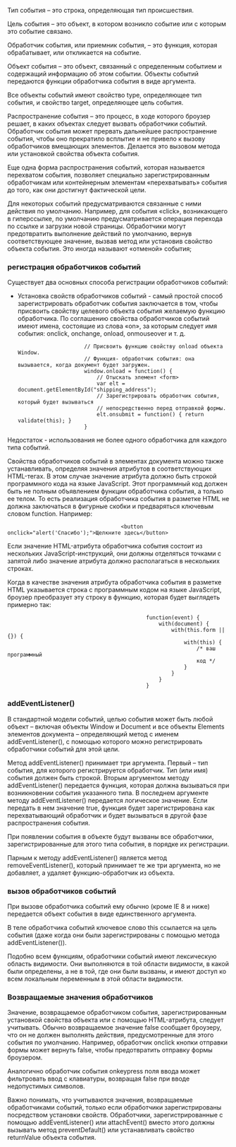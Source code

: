 Тип события – это строка, определяющая тип происшествия.

Цель события – это объект, в котором возникло событие или с которым это событие связано.

Обработчик события, или приемник события, – это функция, которая обрабатывает, или откликается на событие.

Объект события – это объект, связанный с определенным событием и содержащий информацию об этом событии.
Объекты событий передаются функции обработчика события в виде аргумента.

Все объекты событий имеют свойство type, определяющее тип события, и свойство target, определяющее цель события.

Распространение события – это процесс, в ходе которого броузер решает, в каких объектах следует вызвать обработчики
событий. Обработчик события может прервать дальнейшее распространение события, чтобы оно прекратило всплытие
и не привело к вызову обработчиков вмещающих элементов. Делается это вызовом метода или установкой свойства
объекта события.

Еще одна форма распространения событий, которая называется перехватом события, позволяет специально зарегистрированным
обработчикам или контейнерным элементам «перехватывать» события до того, как они достигнут фактической цели.

Для некоторых событий предусматриваются связанные с ними действия по умолчанию. Например, для события «click», возникающего в гиперссылке, по умолчанию предусматривается операция перехода по ссылке и загрузки новой страницы.
Обработчики могут предотвратить выполнение действий по умолчанию, вернув соответствующее значение, вызвав метод
или установив свойство объекта события. Это иногда называют «отменой» события;

### регистрация обработчиков событий
Существует два основных способа регистрации обработчиков событий:

 * Установка свойств обработчиков событий - самый простой способ зарегистрировать обработчик события заключается
   в том, чтобы присвоить свойству целевого объекта события желаемую функцию обработчика. По соглашению свойства
   обработчиков событий имеют имена, состоящие из слова «on», за которым следует имя события: onclick, onchange, onload, onmouseover и т. д.

                            // Присвоить функцию свойству onload объекта Window.
                            // Функция- обработчик события: она вызывается, когда документ будет загружен.
                            window.onload = function() {
                                // Отыскать элемент <form>
                                var elt = document.getElementById("shipping_address");
                                // Зарегистрировать обработчик события, который будет вызываться
                                // непосредственно перед отправкой формы.
                                elt.onsubmit = function() { return validate(this); }
                            }

Недостаток - использования не более одного обработчика для каждого типа событий.

Свойства обработчиков событий в элементах документа можно также устанавливать, определяя значения атрибутов
в соответствующих HTML-тегах. В этом случае значение атрибута должно быть строкой программного кода на языке JavaScript. Этот программный код должен быть не полным объявлением функции обработчика события, а только ее телом.
То есть реализация обработчика события в разметке HTML не должна заключаться в фигурные скобки и предваряться ключевым
словом function. Например:

                                        <button onclick="alert('Спасибо');">Щелкните здесь</button>

Если значение HTML-атрибута обработчика события состоит из нескольких JavaScript-инструкций, они должны отделяться
точками с запятой либо значение атрибута должно располагаться в нескольких строках.

Когда в качестве значения атрибута обработчика события в разметке HTML указывается строка с программным кодом на языке
JavaScript, броузер преобразует эту строку в функцию, которая будет выглядеть примерно так:

                                                function(event) {
                                                    with(document) {
                                                        with(this.form || {}) {
                                                            with(this) {
                                                                /* ваш программный
                                                                код */
                                                            }
                                                        }
                                                    }
                                                }        

### addEventListener()
В стандартной модели событий, целью события может быть любой объект – включая объекты Window и Document и все объекты
Elements элементов документа – определяющий метод с именем addEventListener(), с помощью которого можно регистрировать
обработчики событий для этой цели.

Метод addEventListener() принимает три аргумента. Первый – тип события, для которого регистрируется обработчик.
Тип (или имя) события должен быть строкой. Вторым аргументом методу addEventListener() передается функция, которая
должна вызываться при возникновении события указанного типа. В последнем аргументе методу addEventListener() передается логическое значение. Если передать в нем значение true, функция будет зарегистрирована как перехватывающий обработчик и будет вызываться в другой фазе распространения события.

При появлении события в объекте будут вызваны все обработчики, зарегистрированные для этого типа события, в порядке
их регистрации.

Парным к методу addEventListener() является метод removeEventListener(), который принимает те же три аргумента,
но не добавляет, а удаляет функцию-обработчик из объекта.

### вызов обработчиков событий
При вызове обработчика событий ему обычно (кроме IE 8 и ниже) передается объект события в виде единственного аргумента.

В теле обработчика событий ключевое слово this ссылается на цель события (даже когда они были зарегистрированы с помощью метода addEventListener()).

Подобно всем функциям, обработчики событий имеют лексическую область видимости. Они выполняются в той области
видимости, в какой были определены, а не в той, где они были вызваны, и имеют доступ ко всем локальным переменным
в этой области видимости.

### Возвращаемые значения обработчиков
Значение, возвращаемое обработчиком события, зарегистрированным установкой свойства объекта или с помощью
HTML-атрибута, следует учитывать. Обычно возвращаемое значение false сообщает броузеру, что он не должен выполнять
действия, предусмотренные для этого события по умолчанию. Например, обработчик onclick кнопки отправки формы может
вернуть false, чтобы предотвратить отправку формы броузером.

Аналогично обработчик события onkeypress поля ввода может фильтровать ввод с клавиатуры, возвращая false при вводе
недопустимых символов.

Важно понимать, что учитываются значения, возвращаемые обработчиками событий, только если обработчики
зарегистрированы посредством установки свойств. Обработчики, зарегистрированные с помощью addEventListener() или attachEvent() вместо этого должны вызывать метод preventDefault() или устанавливать свойство returnValue объекта
события.


